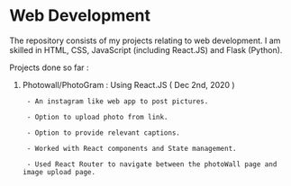# Web Development 

The repository consists of my projects relating to web development. I am skilled in HTML, CSS, JavaScript (including React.JS) and Flask (Python). 





Projects done so far : 


1. Photowall/PhotoGram  : Using React.JS  ( Dec 2nd, 2020 )

        - An instagram like web app to post pictures. 
        
        - Option to upload photo from link.
        
        - Option to provide relevant captions.
        
        - Worked with React components and State management. 
        
        - Used React Router to navigate between the photoWall page and image upload page.
        
